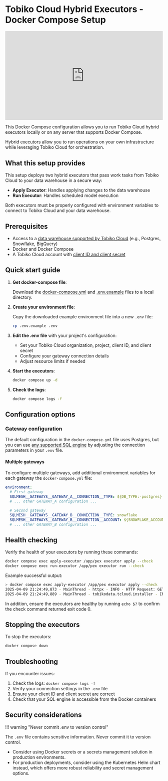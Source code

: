 # Tobiko Cloud Hybrid Executors - Docker Compose Setup

<div style="position: relative; padding-bottom: 56.25%; height: 0;"><iframe src="https://www.loom.com/embed/37815ec3ff4d41ea9b456fe234e13ec4?sid=94254851-c411-462b-ad90-8d20c201f822" frameborder="0" webkitallowfullscreen mozallowfullscreen allowfullscreen style="position: absolute; top: 0; left: 0; width: 100%; height: 100%;"></iframe></div>

This Docker Compose configuration allows you to run Tobiko Cloud hybrid executors locally or on any server that supports Docker Compose.

Hybrid executors allow you to run operations on your own infrastructure while leveraging Tobiko Cloud for orchestration.

## What this setup provides

This setup deploys two hybrid executors that pass work tasks from Tobiko Cloud to your data warehouse in a secure way:

- **Apply Executor**: Handles applying changes to the data warehouse
- **Run Executor**: Handles scheduled model execution

Both executors must be properly configured with environment variables to connect to Tobiko Cloud and your data warehouse.

## Prerequisites

- Access to a [data warehouse supported by Tobiko Cloud](../../../integrations/overview.md#execution-engines) (e.g., Postgres, Snowflake, BigQuery)
- Docker and Docker Compose
- A Tobiko Cloud account with [client ID and client secret](../security/single_sign_on.md#provisioning-client-credentials)

## Quick start guide

1. **Get docker-compose file**:

   Download the [docker-compose.yml](https://raw.githubusercontent.com/TobikoData/sqlmesh/refs/heads/main/docs/cloud/features/scheduler/scheduler/docker-compose.yml) and [.env.example](https://raw.githubusercontent.com/TobikoData/sqlmesh/refs/heads/main/docs/cloud/features/scheduler/scheduler/.env.example) files to a local directory.

2. **Create your environment file**:

   Copy the downloaded example environment file into a new `.env` file:

   ```bash
   cp .env.example .env
   ```

3. **Edit the .env file** with your project's configuration:

   - Set your Tobiko Cloud organization, project, client ID, and client secret
   - Configure your gateway connection details
   - Adjust resource limits if needed

4. **Start the executors**:

   ```bash
   docker compose up -d
   ```

5. **Check the logs**:

   ```bash
   docker compose logs -f
   ```

## Configuration options

### Gateway configuration

The default configuration in the `docker-compose.yml` file uses Postgres, but you can use [any supported SQL engine](../../../integrations/overview.md#execution-engines) by adjusting the connection parameters in your `.env` file.

#### Multiple gateways

To configure multiple gateways, add additional environment variables for each gateway the `docker-compose.yml` file:

```yaml
environment:
  # First gateway
  SQLMESH__GATEWAYS__GATEWAY_A__CONNECTION__TYPE: ${DB_TYPE:-postgres}
  # ... other GATEWAY_A configuration ...

  # Second gateway
  SQLMESH__GATEWAYS__GATEWAY_B__CONNECTION__TYPE: snowflake
  SQLMESH__GATEWAYS__GATEWAY_B__CONNECTION__ACCOUNT: ${SNOWFLAKE_ACCOUNT}
  # ... other GATEWAY_B configuration ...
```

## Health checking

Verify the health of your executors by running these commands:

```bash
docker compose exec apply-executor /app/pex executor apply --check
docker compose exec run-executor /app/pex executor run --check
```

Example successful output:

```bash
> docker compose exec apply-executor /app/pex executor apply --check
2025-04-09 21:24:49,873 - MainThread - httpx - INFO - HTTP Request: GET https://cloud.tobikodata.com/sqlmesh/<YOUR ORG>/<YOUR PROJECT>/api/state-sync/enterprise-version/upgrade "HTTP/1.1 200 OK" (_client.py:1025)
2025-04-09 21:24:49,889 - MainThread - tobikodata.tcloud.installer - INFO - Executor is installed (installer.py:180)
```

In addition, ensure the executors are healthy by running `echo $?` to confirm the check command returned exit code 0.

## Stopping the executors

To stop the executors:

```bash
docker compose down
```

## Troubleshooting

If you encounter issues:

1. Check the logs: `docker compose logs -f`
2. Verify your connection settings in the `.env` file
3. Ensure your client ID and client secret are correct
4. Check that your SQL engine is accessible from the Docker containers

## Security considerations

!!! warning "Never commit .env to version control"

   The `.env` file contains sensitive information. Never commit it to version control.

- Consider using Docker secrets or a secrets management solution in production environments.
- For production deployments, consider using the Kubernetes Helm chart instead, which offers more robust reliability and secret management options.